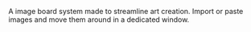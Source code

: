 A image board system made to streamline art creation. Import or paste images and move them around in a dedicated window.